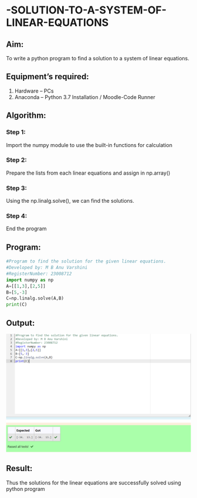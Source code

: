# -SOLUTION-TO-A-SYSTEM-OF-LINEAR-EQUATIONS
## Aim:
To write a python program to find a solution to a system of linear equations.
## Equipment’s required:
1. 	Hardware – PCs
2. 	Anaconda – Python 3.7 Installation / Moodle-Code Runner
## Algorithm:
### Step 1: 
Import the numpy module to use the built-in functions for calculation
### Step 2: 
Prepare the lists from each linear equations and assign in np.array()
### Step 3: 
Using the np.linalg.solve(), we can find the solutions.
### Step 4: 
End the program
## Program:
```PYTHON
#Program to find the solution for the given linear equations.
#Developed by: M B Anu Varshini
#RegisterNumber: 23008712
import numpy as np
A=[[1,3],[2,5]]
B=[5,-3]
C=np.linalg.solve(A,B)
print(C)
```

## Output:
![output](./linear.png)
## Result: 
Thus the solutions for the linear equations are successfully solved using python program

